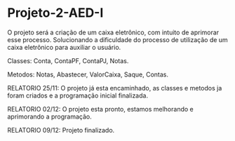 # Projeto-2-AED-I
O projeto será a criação de um caixa eletrônico, com intuito de aprimorar esse processo.
Solucionando a dificuldade do processo de utilização de um caixa eletrônico para auxiliar o usuário.

Classes: Conta, ContaPF, ContaPJ, Notas.

Metodos: Notas, Abastecer, ValorCaixa, Saque, Contas.

RELATORIO 25/11: 
O projeto já esta encaminhado, as classes e metodos ja foram criados e a programação inicial finalizada.

RELATORIO 02/12: 
O projeto esta pronto, estamos melhorando e aprimorando a programação.

RELATORIO 09/12: 
Projeto finalizado.
